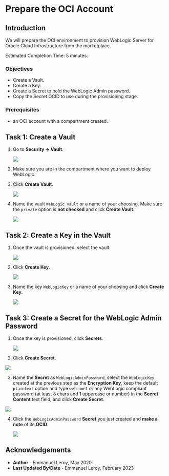 # Prepare the OCI Account

## Introduction

We will prepare the OCI environment to provision WebLogic Server for Oracle Cloud Infrastructure from the marketplace.

Estimated Completion Time: 5 minutes.

### Objectives

- Create a Vault.
- Create a Key.
- Create a Secret to hold the WebLogic Admin password.
- Copy the Secret OCID to use during the provisioning stage.

### Prerequisites

- an OCI account with a compartment created.

## Task 1: Create a Vault

1. Go to **Security -> Vault**.

   ![](./images/prereq-vault1.png " ")

2. Make sure you are in the compartment where you want to deploy WebLogic.

3. Click **Create Vault**.

   ![](./images/prereq-vault2.png " ")

4. Name the vault `WebLogic Vault` or a name of your choosing. Make sure the `private` option is **not checked** and click **Create Vault**.

   ![](./images/prereq-vault3.png " ")

## Task 2: Create a Key in the Vault

1. Once the vault is provisioned, select the vault.

   ![](./images/prereq-vault4.png " ")

2. Click **Create Key**.

   ![](./images/prereq-key1.png " ")

3. Name the key `WebLogicKey` or a name of your choosing and click **Create Key**.

   ![](./images/prereq-key2.png " ")

## Task 3: Create a Secret for the WebLogic Admin Password

1. Once the key is provisioned, click **Secrets**.

   ![](./images/prereq-secret1.png " ")

2. Click **Create Secret**.

  ![](./images/prereq-secret2.png " ")

3. Name the **Secret** as `WebLogicAdminPassword`, select the `WebLogicKey` created at the previous step as the **Encryption Key**, keep the default `plaintext` option and type `welcome1` or any WebLogic compliant password (at least 8 chars and 1 uppercase or number) in the **Secret Content** text field, and click **Create Secret**.

  ![](./images/prereq-secret3.png " ")

4. Click the `WebLogicAdminPassword` **Secret** you just created and **make a note** of its **OCID**.

   ![](./images/prereq-secret4.png " ")

<!-- ## Task 4: Check Policies Needed to Deploy and Create Dynamic Group if needed.

If you don't have the following policy for your group:

```
<copy>
Allow group MyGroup to manage dynamic-groups in tenancy
Allow group MyGroup to manage policies in tenancy
</copy>
```

You will need to create a Dynamic Group and associated Policies:

1. From the navigation menu, select Identity & Security. Under the Identity group, click Compartments.

2. Copy the OCID for the compartment that you plan to use for the Oracle WebLogic Server compute instances.
   
   If you use another compartment just for network resources, copy also the OCID of the network compartment.

3. Click Dynamic Groups.

4. Click Create Dynamic Group.

5. Enter a Name and Description. In the policies below we assume the name is *MyInstancesPrincipalGroup*

6. For Rule 1, create a rule that includes all instances in the selected compartment in this group.

   ```
   <copy>
   ALL {instance.compartment.id = 'WLS_Compartment_OCID'}
   </copy>
   ```

   Provide the OCID for the compartment you copied previously.

7. Click Create Dynamic Group.

8. Create the policy for the dynamic group

   ```
   <copy>
   Allow dynamic-group MyInstancesPrincipalGroup to manage all-resources in compartment MyCompartment
   Allow service oke to read app-catalog-listing in compartment MyCompartment
   Allow dynamic-group MyInstancesPrincipalGroup to read secret-bundles in compartment VaultCompartment where target.secret.id = '<OCID for OCIR token secret>'
   Allow dynamic-group MyInstancesPrincipalGroup to inspect subnets in NetworkCompartment
   Allow dynamic-group MyInstancesPrincipalGroup to use dynamic-groups in MyCompartment
   </copy>
   ```

9. To use the OS Management Service, you can add the following policies as well:

   ```
   <copy>
   Allow dynamic-group MyInstancesPrincipalGroup to use osms-managed-instances in compartment MyCompartment
   Allow dynamic-group MyInstancesPrincipalGroup to read instance-family in compartment MyCompartment
   </copy>
   ``` -->

## Acknowledgements

 - **Author** - Emmanuel Leroy, May 2020
 - **Last Updated By/Date** - Emmanuel Leroy, February 2023
